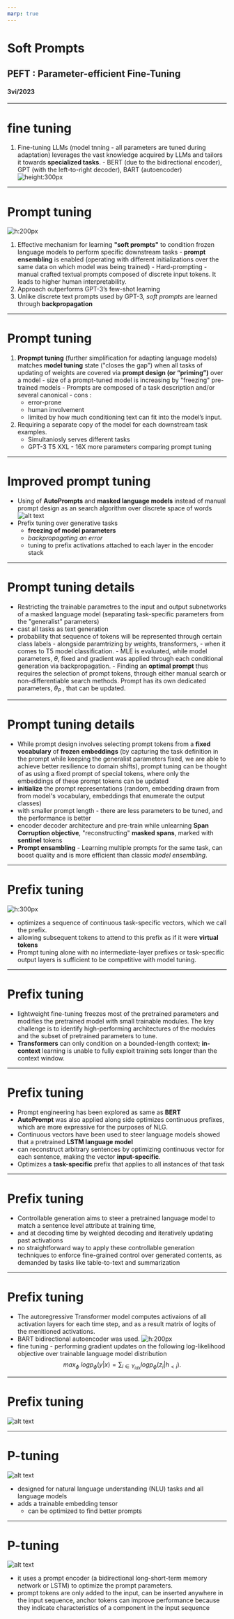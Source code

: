 ```yaml
---
marp: true
---
```

# Soft Prompts
## PEFT : Parameter-efficient Fine-Tuning
#### 3vi/2023
---
# fine tuning
  1. Fine-tuning LLMs (model tnning - all parameters are tuned during adaptation) leverages the vast knowledge acquired by LLMs and tailors it towards **specialized tasks**.
    -  BERT (due to the bidirectional encoder), GPT (with the left-to-right decoder), BART (autoencoder)
![height:300px](image-1.png)
---
# Prompt tuning
![h:200px](image-2.png)
  1. Effective mechanism for learning **"soft prompts"** to condition frozen language models to perform specific downstream tasks
    - **prompt ensembling** is enabled (operating with different initializations over the same data on which model was being trained)
    - Hard-prompting - manual crafted textual prompts composed of discrete input tokens. It leads to higher human interpretability.
  2. Approach outperforms GPT-3’s few-shot learning 
  3. Unlike discrete text prompts used by GPT-3, *soft prompts* are learned through **backpropagation**
---
# Prompt tuning
  1. **Propmpt tuning** (further simplification for adapting language models) matches **model tuning** state ("closes the gap") when all tasks of updating of weights are covered via **prompt design (or “priming”)** over a model
    - size of a prompt-tuned model is increasing by "freezing" pre-trained models
    - Prompts are composed of a task description and/or several canonical
    - cons : 
        - error-prone
        - human involvement
        - limited by how much conditioning text can fit into the model’s input.
1. Requiring a separate copy of the model for each downstream task examples.
    - Simultaniosly serves different tasks 
    - GPT-3 T5 XXL - 16X more parameters comparing prompt tuning
---
# Improved prompt tuning
  - Using of **AutoPrompts**  and **masked language models** instead of manual prompt design as an search algorithm over discrete space of words
  ![alt text](image-4.png)
  - Prefix tuning over generative tasks 
    - **freezing of model parameters** 
    - *backpropagating an error* 
    - tuning to prefix activations attached to each layer in the encoder stack
---
# Prompt tuning details
  - Restricting the trainable parametres to the input and output subnetworks of a masked language model (separating task-specific parameters from the "generalist" parameters) 
  -  cast all tasks as text generation
  -  probability that sequence of tokens will be represented through certain class labels
    - alongside paramtrizing by weights, transformers, 
    - when it comes to T5 model classification.
    - MLE is evaluated, while model parameters, $\theta$, fixed and gradient was applied through each conditional generation via backpropagation.
    - Finding an **optimal prompt** thus requires the selection of prompt tokens, through either manual search or non-differentiable search methods. Prompt has its own dedicated parameters, $\theta_P$ , that can be updated. 
---
# Prompt tuning details
- While prompt design involves selecting prompt tokens from a **fixed vocabulary** of **frozen embeddings** (by capturing the task definition in the prompt while keeping the generalist parameters fixed, we are able to achieve better resilience to domain shifts), prompt tuning can be thought of as using a fixed prompt of special tokens, where only the embeddings of these prompt tokens can be updated
-  **initialize** the prompt representations (random, embedding drawn from from model's vocabulary, embeddings that enumerate the output classes)
-  with smaller prompt length - there are less parameters to be tuned, and the performance is better 
- encoder decoder architecture and pre-train while unlearning **Span Corruption objective**, "reconstructing" **masked spans**, marked with **sentinel** tokens
- **Prompt ensambling** - Learning multiple prompts for the same task, can boost quality and is more efficient than classic *model ensembling*.
---
# Prefix tuning
  ![h:300px](image-5.png)
  - optimizes a sequence of continuous task-specific vectors, which we call the prefix.
  - allowing subsequent tokens to attend to this prefix as if it were **virtual tokens**
  - Prompt tuning alone with no intermediate-layer prefixes or task-specific output layers is sufficient to be competitive with model tuning.
---
# Prefix tuning
- lightweight fine-tuning freezes most of the pretrained parameters and modifies the pretrained model with small trainable modules. The key challenge is to identify high-performing architectures of the modules and the subset of pretrained parameters to tune.
- **Transformers** can only condition on a
bounded-length context; **in-context** learning is unable to fully exploit
training sets longer than the context window. 
---
# Prefix tuning
- Prompt engineering has been explored as same as **BERT**
- **AutoPrompt** was also applied along side optimizes continuous prefixes, which are more expressive for the purposes of NLG. 
- Continuous vectors have been used to steer language models showed that a pretrained **LSTM language model**
- can reconstruct arbitrary sentences by optimizing continuous vector for each sentence, making the vector **input-specific**.
- Optimizes a **task-specific** prefix that applies to all instances of that task
---
# Prefix tuning

- Controllable generation aims to steer a pretrained language model to match a sentence level attribute at training time, 
- and at decoding time by weighted decoding and iteratively updating past activations
- no straightforward way to apply these controllable generation techniques to enforce fine-grained control over generated contents, as demanded by tasks like table-to-text and summarization
---
# Prefix tuning

- The autoregressive Transformer model computes activaions of all activation layers for each time step, and as a result matrix of logits of the menitioned activations. 
- BART bidirectional autoencoder was used.
![h:200px](image-7.png)
- fine tuning - performing gradient
updates on the following log-likelihood objective over trainable language model distribution 
$$max_\phi\ log p_\phi(y|x) = \sum_{i\in Y_{idx}} log p_\phi (z_i|h_{<i}).$$
---
# Prefix tuning

![alt text](image-6.png)

---
# P-tuning
![alt text](image-8.png)
- designed for natural language understanding (NLU) tasks and all language models
- adds a trainable embedding tensor 
    - can be optimized to find better prompts 
---
# P-tuning
 ![alt text](image-9.png)
- it uses a prompt encoder (a bidirectional long-short-term memory network or LSTM) to optimize the prompt parameters.
-  prompt tokens are only added to the input, can be inserted anywhere in the input sequence, anchor tokens can improve performance because they indicate characteristics of a component in the input sequence